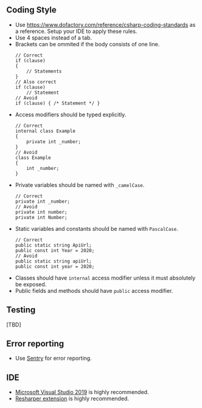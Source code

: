 ## Coding Style
* Use https://www.dofactory.com/reference/csharp-coding-standards as a reference. Setup your IDE to apply these rules.
* Use 4 spaces instead of a tab.
* Brackets can be ommited if the body consists of one line.
    ```
    // Correct
    if (clause)
    {
        // Statements
    }
    // Also correct
    if (clause)
        // Statement
    // Avoid
    if (clause) { /* Statement */ }
    ```
* Access modifiers should be typed explicitly.
    ```
    // Correct
    internal class Example
    {
        private int _number;
    }
    // Avoid
    class Example
    {
        int _number;
    }
    ```
* Private variables should be named with `_camelCase`.
    ```
    // Correct
    private int _number;
    // Avoid
    private int number;
    private int Number;
    ```
* Static variables and constants should be named with `PascalCase`.
    ```
    // Correct
    public static string ApiUrl;
    public const int Year = 2020;
    // Avoid
    public static string apiUrl;
    public const int year = 2020;
    ```
* Classes should have `internal` access modifier unless it must absolutely be exposed. 
* Public fields and methods should have `public` access modifier.
## Testing
[TBD]
## Error reporting
* Use [Sentry](https://sentry.io/for/csharp/) for error reporting.
## IDE 
* [Microsoft Visual Studio 2019](https://visualstudio.microsoft.com/vs/) is highly recommended.
* [Resharper extension](https://www.jetbrains.com/resharper/) is highly recommended.
